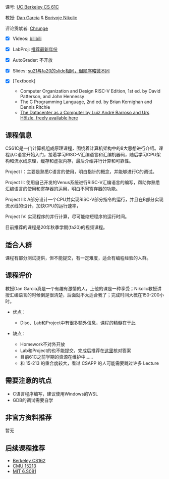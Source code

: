 课号: [UC Berkeley CS 61C](https://cs61c.org/su21/)

教授: [Dan Garcia](https://www2.eecs.berkeley.edu/Faculty/Homepages/garcia.html) & [Borivoje Nikolic](https://people.eecs.berkeley.edu/~bora/)

评论贡献者: [Chrunge](https://github.com/Chrunge)

- [X] Videos: [bilibili](https://www.bilibili.com/video/BV1jy4y1E7AY)

- [X] LabProj: [推荐最新年份](https://github.com/61c-teach)

- [X] AutoGrader: 不开放

- [X] Slides: [su21与fa20的slide相同，但顺序略微不同](https://cs61c.org/su21/)

- [X] [Textbook]
  - Computer Organization and Design RISC-V Edition, 1st ed. by David Patterson, and John Hennessy
  - The C Programming Language, 2nd ed. by Brian Kernighan and Dennis Ritchie
  - [The Datacenter as a Computer by Luiz André Barroso and Urs Hölzle, freely available here](https://inst.eecs.berkeley.edu/~cs61c/resources/WSCBarrosoHolzle.pdf)

## 课程信息

CS61C是一门计算机组成原理课程，围绕着计算机架构中的8大思想进行介绍。课程从C语言开始入门，接着学习RISC-V汇编语言和汇编机器码，随后学习CPU架构和流水线原理，缓存和虚拟内存，最后介绍并行计算和可靠性。

Project I：主要是熟悉C语言的使用，明白指针的概念，并能够进行C的调试。

Project II: 使用自己开发的Venus系统进行RISC-V汇编语言的编写，帮助你熟悉汇编语言的使用和寄存器的运用，明白不同寄存器的功能。

Project III: A部分设计一个CPU并实现RISC-V部分指令的运行，并且在B部分实现流水线的设计，加快CPU的运行速率，

Project IV: 实现程序的并行计算，尽可能缩短程序的运行时间。

目前推荐的课程是20年秋季学期(fa20)的视频课程。

## 适合人群

课程有部分测试提供，但不能提交，有一定难度，适合有编程经验的人群。

## 课程评价

教授Dan Garcia真是一个有趣有激情的人，上他的课是一种享受；Nikolic教授讲授汇编语言的时候倒是很清楚，后面就不太适合我了；完成时间大概在150-200小时。

- 优点：
  - Disc、Lab和Project中有很多额外信息，课程的精髓在于此

- 缺点：
  - Homework不对外开放
  - Lab和Project的也不能提交，完成后推荐在[这里](https://github.com/PKUFlyingPig/CS61C-summer20)核对答案
  - 目前61C之前学期的资源在维护中......
  - 和 15-213 的重合度较大，看过 CSAPP 的人可能需要跳过许多 Lecture

## 需要注意的坑点

- C语言程序编写，建议使用Windows的WSL
- GDB的调试需要自学

## 非官方资料推荐

暂无

## 后续课程推荐

- [Berkeley CS162](https://cs162.org)
- [CMU 15213](https://conanhujinming.github.io/comments-for-awesome-courses/%E6%93%8D%E4%BD%9C%E7%B3%BB%E7%BB%9F/CMU15213%E8%AE%A1%E7%AE%97%E6%9C%BA%E7%B3%BB%E7%BB%9F%E5%AF%BC%E8%AE%BA/)
- [MIT 6.S081](https://conanhujinming.github.io/comments-for-awesome-courses/%E6%93%8D%E4%BD%9C%E7%B3%BB%E7%BB%9F/MIT6.S081%E6%93%8D%E4%BD%9C%E7%B3%BB%E7%BB%9F%E5%AF%BC%E8%AE%BA/)
